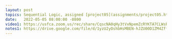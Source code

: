 ```yaml
---
layout: post
topics: Sequential Logic, assigned [project05](assignments/project05.html) due 4/11
date:   2022-05-05 08:00:00 -0800
video1: https://usfca.zoom.us/rec/share/CqscNA0qHy3tVxNpemZcRYKTA7CLWsRMB2mGkWEJY-Qdr2AyBkCxVHwNBmyG48Iq.1EZeGxj0sKdLsFs5
notes1: https://drive.google.com/file/d/1yzU2yOshbHsMBEN-hJZU00D1ZM4Zffh8/view?usp=sharing
---
```

